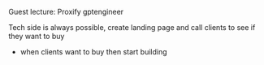 Guest lecture: Proxify
gptengineer

Tech side is always possible, create landing page and call clients to see if they want to buy
- when clients want to buy then start building